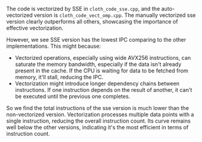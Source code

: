 The code is vectorized by SSE in `cloth_code_sse.cpp`, and the auto-vectorized version is `cloth_code_vect_omp.cpp`. The manually vectorized sse version clearly outperforms all others, showcasing the importance of effective vectorization.

However, we see SSE version has the lowest IPC comparing to the other implementations. This might because:

- Vectorized operations, especially using wide AVX256 instructions, can saturate the memory bandwidth, especially if the data isn't already present in the cache. If the CPU is waiting for data to be fetched from memory, it'll stall, reducing the IPC.
- Vectorization might introduce longer dependency chains between instructions. If one instruction depends on the result of another, it can't be executed until the previous one completes.

So we find the total instructions of the sse version is much lower than the non-vectorized version. Vectorization processes multiple data points with a single instruction, reducing the overall instruction count. Its curve remains well below the other versions, indicating it's the most efficient in terms of instruction count. 